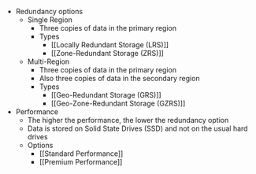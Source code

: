 * Redundancy options
	* Single Region
		* Three copies of data in the primary region
		* Types
			* [[Locally Redundant Storage (LRS)]]
			* [[Zone-Redundant Storage (ZRS)]]
	* Multi-Region
		* Three copies of data in the primary region
		* Also three copies of data in the secondary region
		* Types
			* [[Geo-Redundant Storage (GRS)]]
			* [[Geo-Zone-Redundant Storage (GZRS)]]
* Performance
	* The higher the performance, the lower the redundancy option
	* Data is stored on Solid State Drives (SSD) and not on the usual hard drives
	* Options
		* [[Standard Performance]]
		* [[Premium Performance]]